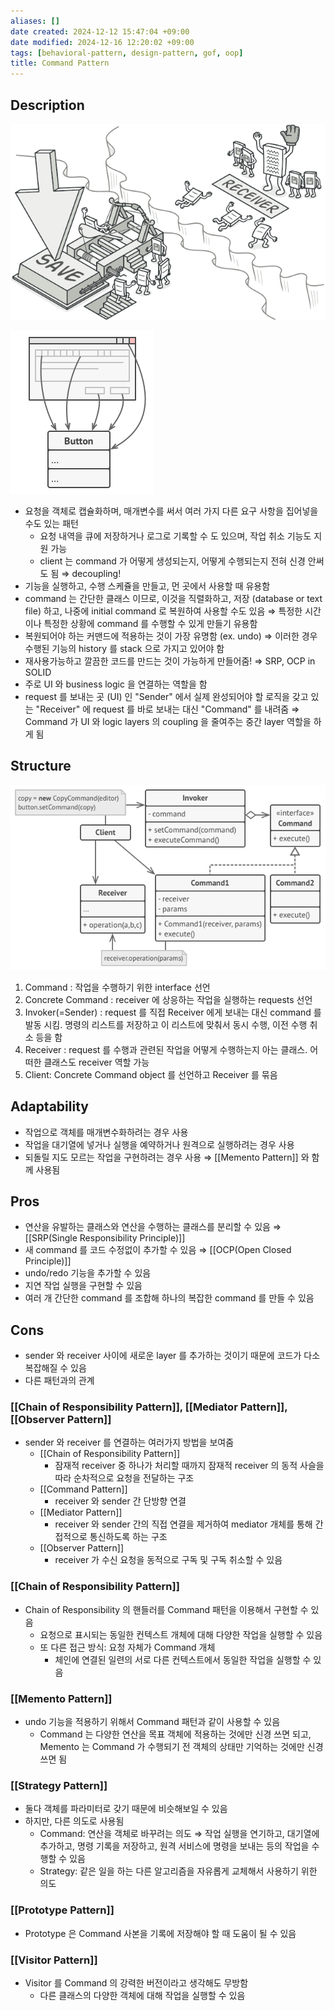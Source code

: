 ```yaml
---
aliases: []
date created: 2024-12-12 15:47:04 +09:00
date modified: 2024-12-16 12:20:02 +09:00
tags: [behavioral-pattern, design-pattern, gof, oop]
title: Command Pattern
---
```


## Description

![Untitled](../../../../_assets/oop/command_overview.png)

![Untitled](../../../../_assets/oop/command_example.png)

- 요청을 객체로 캡슐화하며, 매개변수를 써서 여러 가지 다른 요구 사항을 집어넣을 수도 있는 패턴
  - 요청 내역을 큐에 저장하거나 로그로 기록할 수 도 있으며, 작업 취소 기능도 지원 가능
  - client 는 command 가 어떻게 생성되는지, 어떻게 수행되는지 전혀 신경 안써도 됨 ⇒ decoupling!
- 기능을 실행하고, 수행 스케쥴을 만들고, 먼 곳에서 사용할 때 유용함
- command 는 간단한 클래스 이므로, 이것을 직렬화하고, 저장 (database or text file) 하고, 나중에 initial command 로 복원하여 사용할 수도 있음 ⇒ 특정한 시간이나 특정한 상황에 command 를 수행할 수 있게 만들기 유용함
- 복원되어야 하는 커맨드에 적용하는 것이 가장 유명함 (ex. undo) ⇒ 이러한 경우 수행된 기능의 history 를 stack 으로 가지고 있어야 함
- 재사용가능하고 깔끔한 코드를 만드는 것이 가능하게 만들어줌! ⇒ SRP, OCP in SOLID
- 주로 UI 와 business logic 을 연결하는 역할을 함
- request 를 보내는 곳 (UI) 인 "Sender" 에서 실제 완성되어야 할 로직을 갖고 있는 "Receiver" 에 request 를 바로 보내는 대신 "Command" 를 내려줌 ⇒ Command 가 UI 와 logic layers 의 coupling 을 줄여주는 중간 layer 역할을 하게 됨

## Structure

![Untitled](../../../../_assets/oop/command_structure.png)

1. Command : 작업을 수행하기 위한 interface 선언
2. Concrete Command : receiver 에 상응하는 작업을 실행하는 requests 선언
3. Invoker(=Sender) : request 를 직접 Receiver 에게 보내는 대신 command 를 발동 시킴. 명령의 리스트를 저장하고 이 리스트에 맞춰서 동시 수행, 이전 수행 취소 등을 함
4. Receiver : request 를 수행과 관련된 작업을 어떻게 수행하는지 아는 클래스. 어떠한 클래스도 receiver 역할 가능
5. Client: Concrete Command object 를 선언하고 Receiver 를 묶음

## Adaptability

- 작업으로 객체를 매개변수화하려는 경우 사용
- 작업을 대기열에 넣거나 실행을 예약하거나 원격으로 실행하려는 경우 사용
- 되돌릴 지도 모르는 작업을 구현하려는 경우 사용 ⇒ [[Memento Pattern]] 와 함께 사용됨

## Pros

- 연산을 유발하는 클래스와 연산을 수행하는 클래스를 분리할 수 있음 ⇒ [[SRP(Single Responsibility Principle)]]
- 새 command 를 코드 수정없이 추가할 수 있음 ⇒ [[OCP(Open Closed Principle)]]
- undo/redo 기능을 추가할 수 있음
- 지연 작업 실행을 구현할 수 있음
- 여러 개 간단한 command 를 조합해 하나의 복잡한 command 를 만들 수 있음

## Cons

- sender 와 receiver 사이에 새로운 layer 를 추가하는 것이기 때문에 코드가 다소 복잡해질 수 있음
- 다른 패턴과의 관계

### [[Chain of Responsibility Pattern]], [[Mediator Pattern]], [[Observer Pattern]]

- sender 와 receiver 를 연결하는 여러가지 방법을 보여줌
  - [[Chain of Responsibility Pattern]]
    - 잠재적 receiver 중 하나가 처리할 때까지 잠재적 receiver 의 동적 사슬을 따라 순차적으로 요청을 전달하는 구조
  - [[Command Pattern]]
    - receiver 와 sender 간 단방향 연결
  - [[Mediator Pattern]]
    - receiver 와 sender 간의 직접 연결을 제거하여 mediator 개체를 통해 간접적으로 통신하도록 하는 구조
  - [[Observer Pattern]]
    - receiver 가 수신 요청을 동적으로 구독 및 구독 취소할 수 있음

### [[Chain of Responsibility Pattern]]

- Chain of Responsibility 의 핸들러를 Command 패턴을 이용해서 구현할 수 있음
  - 요청으로 표시되는 동일한 컨텍스트 개체에 대해 다양한 작업을 실행할 수 있음
  - 또 다른 접근 방식: 요청 자체가 Command 개체
    - 체인에 연결된 일련의 서로 다른 컨텍스트에서 동일한 작업을 실행할 수 있음

### [[Memento Pattern]]

- undo 기능을 적용하기 위해서 Command 패턴과 같이 사용할 수 있음
  - Command 는 다양한 연산을 목표 객체에 적용하는 것에만 신경 쓰면 되고, Memento 는 Command 가 수행되기 전 객체의 상태만 기억하는 것에만 신경 쓰면 됨

### [[Strategy Pattern]]

- 둘다 객체를 파라미터로 갖기 때문에 비슷해보일 수 있음
- 하지만, 다른 의도로 사용됨
  - Command: 연산을 객체로 바꾸려는 의도 ⇒ 작업 실행을 연기하고, 대기열에 추가하고, 명령 기록을 저장하고, 원격 서비스에 명령을 보내는 등의 작업을 수행할 수 있음
  - Strategy: 같은 일을 하는 다른 알고리즘을 자유롭게 교체해서 사용하기 위한 의도

### [[Prototype Pattern]]

- Prototype 은 Command 사본을 기록에 저장해야 할 때 도움이 될 수 있음

### [[Visitor Pattern]]

- Visitor 를 Command 의 강력한 버전이라고 생각해도 무방함
  - 다른 클래스의 다양한 객체에 대해 작업을 실행할 수 있음
